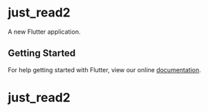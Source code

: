 # just_read2

A new Flutter application.

## Getting Started

For help getting started with Flutter, view our online
[documentation](https://flutter.io/).
# just_read2
